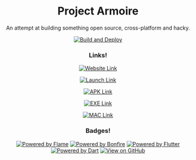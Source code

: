 <center>

# Project Armoire

An attempt at building something open source, cross-platform and hacky.

[![Build and Deploy](https://github.com/andrewiankidd/project_armoire/actions/workflows/publish.yml/badge.svg?branch=master)](https://github.com/andrewiankidd/project_armoire/actions/workflows/publish.yml)

### Links!

[![Website Link](https://img.shields.io/badge/%f0%9f%8c%90%20Website-cadetblue.svg)](https://andrewiankidd.github.io/project_armoire/)

[![Launch Link](https://img.shields.io/badge/%f0%9f%95%b9%ef%b8%8f%20Launch-cadetblue.svg)](./game.html)

[![APK Link](https://img.shields.io/badge/Android%20Download-green.svg?logo=android)](https://github.com/andrewiankidd/project_armoire/releases/latest/download/android-release.apk)

[![EXE Link](https://img.shields.io/badge/Windows%20Download-lightblue.svg?logo=windows)](https://github.com/andrewiankidd/project_armoire/releases/latest/download/windows-release.zip)

[![MAC Link](https://img.shields.io/badge/MacOS-Download-lightblue.svg?logo=macos)](https://github.com/andrewiankidd/project_armoire/releases/latest/download/macos-release.zip)

### Badges!
[![Powered by Flame](https://img.shields.io/badge/%F0%9F%94%A5%20Flame%20Engine-orange.svg?logo)](https://flame-engine.org) [![Powered by Bonfire](https://img.shields.io/badge/%F0%9F%94%A5%20Bonfire-red.svg)](https://bonfire-engine.github.io) [![Powered by Flutter](https://img.shields.io/badge/Flutter-black.svg?logo=flutter)](https://flutter.io) [![Powered by Dart](https://img.shields.io/badge/Dart-blue.svg?logo=dart)](https://dart.dev) [![View on GitHub](https://img.shields.io/badge/Source-purple.svg?logo=github)](https://github.com/andrewiankidd/project_armoire)

</center>